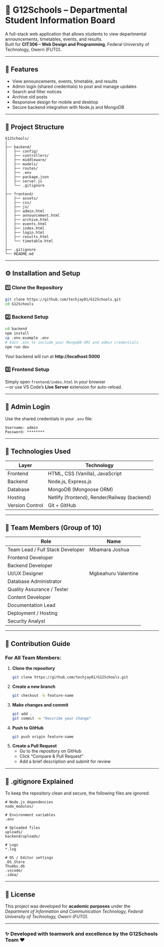# 🏫 G12Schools – Departmental Student Information Board

A full-stack web application that allows students to view departmental announcements, timetables, events, and results.  
Built for **CIT306 – Web Design and Programming**, Federal University of Technology, Owerri (FUTO).

---

## 🚀 Features
- View announcements, events, timetable, and results  
- Admin login (shared credentials) to post and manage updates  
- Search and filter notices  
- Archive old posts  
- Responsive design for mobile and desktop  
- Secure backend integration with Node.js and MongoDB  

---

## 🧱 Project Structure
```
G12Schools/
│
├── backend/
│   ├── config/
│   ├── controllers/
│   ├── middleware/
│   ├── models/
│   ├── routes/
│   ├── .env
│   ├── package.json
│   ├── server.js
│   └── .gitignore
│
├── frontend/
│   ├── assets/
│   ├── css/
│   ├── js/
│   ├── admin.html
│   ├── announcement.html
│   ├── archive.html
│   ├── events.html
│   ├── index.html
│   ├── login.html
│   ├── results.html
│   └── timetable.html
│
├── .gitignore
└── README.md
```

---

## ⚙️ Installation and Setup

### 1️⃣ Clone the Repository
```bash
git clone https://github.com/techjay01/G12Schools.git
cd G12Schools
```

### 2️⃣ Backend Setup
```bash
cd backend
npm install
cp .env.example .env
# Edit .env to include your MongoDB URI and admin credentials
npm run dev
```
Your backend will run at **http://localhost:5000**

### 3️⃣ Frontend Setup
Simply open `frontend/index.html` in your browser  
—or use VS Code’s **Live Server** extension for auto-reload.

---

## 🔐 Admin Login
Use the shared credentials in your `.env` file:
```
Username: admin
Password: ********
```

---

## 💾 Technologies Used
| Layer | Technology |
|-------|-------------|
| Frontend | HTML, CSS (Vanilla), JavaScript |
| Backend | Node.js, Express.js |
| Database | MongoDB (Mongoose ORM) |
| Hosting | Netlify (frontend), Render/Railway (backend) |
| Version Control | Git + GitHub |

---

## 👥 Team Members (Group of 10)

| Role | Name |
|------|------|
| Team Lead / Full Stack Developer | Mbamara Joshua |
| Frontend Developer | |
| Backend Developer | |
| UI/UX Designer | Mgbeahuru Valentine |
| Database Administrator | |
| Quality Assurance / Tester | |
| Content Developer | |
| Documentation Lead | |
| Deployment / Hosting | |
| Security Analyst | |

---

## 🧠 Contribution Guide

### For All Team Members:
1. **Clone the repository**
   ```bash
   git clone https://github.com/techjay01/G12Schools.git
   ```
2. **Create a new branch**
   ```bash
   git checkout -b feature-name
   ```
3. **Make changes and commit**
   ```bash
   git add .
   git commit -m "Describe your change"
   ```
4. **Push to GitHub**
   ```bash
   git push origin feature-name
   ```
5. **Create a Pull Request**
   - Go to the repository on GitHub  
   - Click “Compare & Pull Request”  
   - Add a brief description and submit for review  

---

## 📁 .gitignore Explained
To keep the repository clean and secure, the following files are ignored:
```
# Node.js dependencies
node_modules/

# Environment variables
.env

# Uploaded files
uploads/
backend/uploads/

# Logs
*.log

# OS / Editor settings
.DS_Store
Thumbs.db
.vscode/
.idea/
```

---

## 🧾 License
This project was developed for **academic purposes** under the  
*Department of Information and Communication Technology, Federal University of Technology, Owerri (FUTO).*

---

### ✨ Developed with teamwork and excellence by the G12Schools Team ❤️
